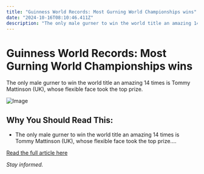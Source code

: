```yaml
---
title: "Guinness World Records: Most Gurning World Championships wins"
date: "2024-10-16T08:10:46.411Z"
description: "The only male gurner to win the world title an amazing 14 times is Tommy Mattinson (UK), whose flexible face took the top prize."
---
```


# Guinness World Records: Most Gurning World Championships wins

The only male gurner to win the world title an amazing 14 times is Tommy Mattinson (UK), whose flexible face took the top prize.

![Image](https://www.thesouthafrican.com/wp-content/uploads/2022/11/7da168b934e0cd509f7ccdd4fd06cd05.png)

## Why You Should Read This:

- The only male gurner to win the world title an amazing 14 times is Tommy Mattinson (UK), whose flexible face took the top prize....

[Read the full article here](https://www.thesouthafrican.com/news/offbeat/guinness-world-records-most-gurning-world-championships-wins-breaking-saturday-27-may-2023/)

*Stay informed.*
